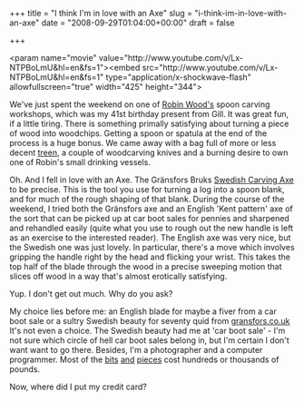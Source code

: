 +++
title = "I think I'm in love with an Axe"
slug = "i-think-im-in-love-with-an-axe"
date = "2008-09-29T01:04:00+00:00"
draft = false

+++

<object width="425" height="344">
&lt;param name="movie" value="http://www.youtube.com/v/Lx-NTPBoLmU&hl=en&fs=1"&gt;</param><param name="allowFullScreen" value="true"></param>&lt;embed src="http://www.youtube.com/v/Lx-NTPBoLmU&hl=en&fs=1" type="application/x-shockwave-flash" allowfullscreen="true" width="425" height="344"&gt;</embed></object>

We've just spent the weekend on one of [Robin Wood's](http://www.robin-wood.co.uk/) spoon carving workshops, which was my 41st birthday present from Gill. It was great fun, if a little tiring. There is something primally satisfying about turning a piece of wood into woodchips. Getting a spoon or spatula at the end of the process is a huge bonus. We came away with a bag full of more or less decent <a href="http://en.wikipedia.org/wiki/Treen_(wooden)">treen</a>, a couple of woodcarving knives and a burning desire to own one of Robin's small drinking vessels.

Oh. And I fell in love with an Axe. The Gr&auml;nsfors Bruks [Swedish Carving Axe](http://www.gransfors.com/htm_eng/produkter/new_prod/p_slojdbila.html) to be precise. This is the tool you use for turning a log into a spoon blank, and for much of the rough shaping of that blank. During the course of the weekend, I tried both the Gr&auml;nsfors axe and an English 'Kent pattern' axe of the sort that can be picked up at car boot sales for pennies and sharpened and rehandled easily (quite what you use to rough out the new handle is left as an exercise to the interested reader). The English axe was very nice, but the Swedish one was just lovely. In particular, there's a move which involves gripping the handle right by the head and flicking your wrist. This takes the top half of the blade through the wood in a precise sweeping motion that slices off wood in a way that's almost erotically satisfying.

Yup. I don't get out much. Why do you ask?

My choice lies before me: an English blade for maybe a fiver from a car boot sale or a sultry Swedish beauty for seventy quid from [gransfors.co.uk](http://www.gransfors.co.uk/gransfors%20tools.html?) It's not even a choice. The Swedish beauty had me at 'car boot sale' - I'm not sure which circle of hell car boot sales belong in, but I'm certain I don't want want to go there. Besides, I'm a photographer and a computer programmer. Most of the [bits](http://www.dpreview.com/previews/nikond700/) [and](http://www.ebonycamera.com/) [pieces](http://www.apple.com/macbookair/) cost hundreds or thousands of pounds.

Now, where did I put my credit card?
